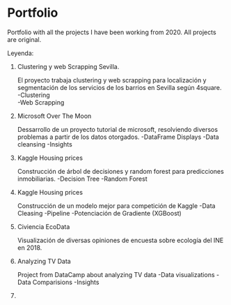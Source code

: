 # Portfolio
Portfolio with all the projects I have been working from 2020.
All projects are original.

Leyenda:

1. Clustering y web Scrapping Sevilla.

   El proyecto trabaja clustering y web scrapping para localización y segmentación de los servicios de los barrios en Sevilla según 4square. \
   -Clustering \
   -Web Scrapping 

2. Microsoft Over The Moon
   
   Dessarrollo de un proyecto tutorial de microsoft, resolviendo diversos problemas a partir de los datos otorgados.
   -DataFrame Displays
   -Data cleansing
   -Insights

 
3. Kaggle Housing prices
   
   Construcción de árbol de decisiones y random forest para predicciones inmobiliarias.
   -Decision Tree
   -Random Forest

4. Kaggle Housing prices
 
   Construcción de un modelo mejor para competición de Kaggle
   -Data Cleasing
   -Pipeline
   -Potenciación de Gradiente (XGBoost)
 
5. Civiencia EcoData

   Visualización de diversas opiniones de encuesta sobre ecología del INE en 2018.
 

6. Analyzing TV Data 

   Project from DataCamp about analyzing TV data
   -Data visualizations
   -Data Comparisions
   -Insights
   
 7.
